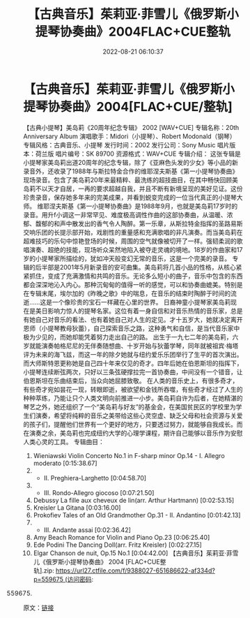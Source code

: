 ﻿---
title: 【古典音乐】茱莉亚·菲雪儿《俄罗斯小提琴协奏曲》2004FLAC+CUE整轨
date: 2022-08-21 06:10:37
categories: 古典音乐、新世纪、纯音雅乐
tags: 纯音雅乐
---
# 【古典音乐】茱莉亚·菲雪儿《俄罗斯小提琴协奏曲》2004[FLAC+CUE/整轨]

【古典小提琴】美岛莉《20周年纪念专辑》 2002 [WAV+CUE]
专辑名称：20th Anniversary Album
演唱歌手：Midori（小提琴）、Robert Modonald（钢琴）
专辑风格：古典音乐、小提琴
发行时间：2002
发行公司：Sony Music
唱片版本：荷兰版
唱片编号：SK 89700
资源格式：WAV+CUE
专辑介绍：
这张专辑是小提琴家美岛莉出道20周年的纪念专辑，除了《亚麻色头发的少女》等小品的新录音外，还收录了1988年与斯拉特金合作的维耶涅夫斯基《第一小提琴协奏曲》现场录音。包含了美岛莉20年来最精粹、最洗练的超技曲目，在其中畅快回顾美岛莉不以天才自居，一再的要求超越自我，并且不断有新境呈现的美好见证。这份珍贵录音，保存她多年来的完美成果，并看到蜕变完成的一位当代真正的小提琴大师。
维耶涅夫斯基《第一小提琴协奏曲》是1988年9月，也就是美岛莉17岁时的录音。用升f小调这一非常罕见、难度极高调性作曲的这部协奏曲，从温暖、浓郁、馥郁的和声中散发出的香气令人陶醉。第一乐章，从斯拉特金指挥的圣路易斯交响乐团的长提示部开始，戏剧性的重量感和充满歌唱的非凡演奏。而当美岛莉在超难技巧的乐句中惊艳登场的时候，周围的空气就像被切开了一样。强韧柔润的歌唱演奏、超绝的技能，现场听众呆然地陷入被夺走灵魂的境地。18岁的作曲家和17岁的小提琴家所描绘的，犹如冲天般变幻无常的音乐，这是一个完美的录音。
专辑的后半部是2001年5月新录音的安可曲集。美岛莉将几首小品的性格，从核心紧紧抓住，变成了充满激情和共鸣的音乐。无论多么短小的曲子，音乐中包含的东西都会深深地沁入内心。那种沉甸甸的值得一听的感觉，可以和协奏曲媲美。特别是在专辑末尾，埃尔加的《昨晚之歌》中的喘息，在音乐的结束时陶醉于时间的流逝……这是一个像珍贵的宝石一样藏在心里的世界。
日裔神童小提琴家美岛莉现在是美日影响力惊人的提琴名家。这位有着一身自信和对音乐热情的音乐家，总是有她自己对音乐的看法、也有着她自己对人生的定见。才十五岁大，她就决定离开恩师（小提琴教母狄蕾），自己探索音乐之路，这种勇气和自信，是当代音乐家中极为少见的，而她却能凭着努力走出自己的路。
出生于一九七二年的美岛莉，六岁就能演奏帕格尼尼的无伴奏随想曲、十岁开始与狄蕾学琴，同年就被祖宾·梅塔评为未来的海飞兹，而这一年的除夕她就与纽约爱乐乐团举行了生平的首次演出。而大师斯特恩更称她是自己四十年来仅见的奇才。四年后她在伯恩斯坦的指挥下，小提琴连续断弦两次，只好以三条弦硬撑拉完一首协奏曲，中间没有一个错音，让伯恩斯坦在乐曲结束后，当众向她屈膝致敬。
在人类的音乐史上，有很多奇才，有些奇才宛如昙花一现，转眼即逝，被欲望和金钱所吞噬，有些奇才经过了人生的种种萃练，乃能让只个人类文明向前推进一小步。美岛莉自许为后者，在她精湛的琴艺之外，她还组织了一个“美岛莉与好友”的基金会，在美国贫民区的学校里为学生们演奏，希望将纯粹的音乐之美带给这些心灵空虚、缺乏父母和社会资源与关爱的孩子们，提醒他们世界有一个更好的地方，只要透过努力，就能够自我成长。而在演奏之余，美岛莉也完成纽约大学的心理学课程，期许自己能够以音乐作为安慰人类心灵的工具。
专辑曲目：
01. Wieniawski Violin Concerto No.1 in F-sharp minor Op.14 - I.
Allegro moderato [0:15:38.67]
02. - II. Preghiera-Larghetto [0:04:58.70]
03. - III. Rondo-Allegro giocoso [0:07:21.50]
04. Debussy La fille aux cheveux de lin(arr. Arthur Hartmann)
[0:02:53.15]
05. Kreisler La Gitana [0:03:16.00]
06. Prokofiev Tales of an Old Grandmother Op.31 - II. Andantino
[0:01:42.13]
07. - III. Andante assai [0:02:36.42]
08. Amy Beach Romance for Violin and Piano Op.23
[0:06:25.40]
09. Ede Podini The Dancing Doll(arr. Fritz Kreisler)
[0:02:27.15]
10. Elgar Chanson de nuit, Op.15 No.1 [0:04:42.00]
【古典音乐】茱莉亚·菲雪儿《俄罗斯小提琴协奏曲》 2004
[FLAC+CUE整轨].zip: https://url27.ctfile.com/f/9388027-651686622-af334d?p=559675 (访问密码:
559675)
原文：[链接](https://blog.sina.com.cn/s/blog_1647c7e7601030yyz.html)